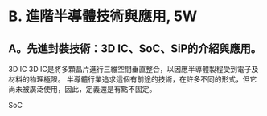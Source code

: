 # B. 進階半導體技術與應用, 5W 

## A。先進封裝技術：3D IC、SoC、SiP的介紹與應用。 

3D IC
3D IC是將多顆晶片進行三維空間垂直整合，以因應半導體製程受到電子及材料的物理極限。 
半導體行業追求這個有前途的技術，在許多不同的形式，但它尚未被廣泛使用，因此，定義還是有點不固定。

SoC
